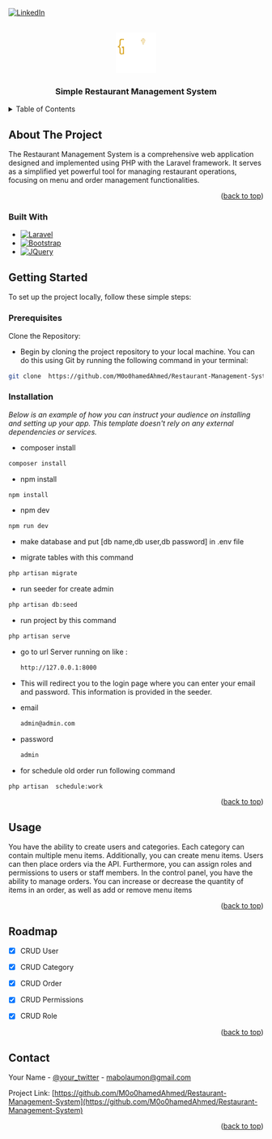 <!-- Improved compatibility of back to top link: See: https://github.com/othneildrew/Best-README-Template/pull/73 -->
<a name="readme-top"></a>
<!--
*** Thanks for checking out the Best-README-Template. If you have a suggestion
*** that would make this better, please fork the repo and create a pull request
*** or simply open an issue with the tag "enhancement".
*** Don't forget to give the project a star!
*** Thanks again! Now go create something AMAZING! :D
-->



<!-- PROJECT SHIELDS -->
<!--
*** I'm using markdown "reference style" links for readability.
*** Reference links are enclosed in brackets [ ] instead of parentheses ( ).
*** See the bottom of this document for the declaration of the reference variables
*** for contributors-url, forks-url, etc. This is an optional, concise syntax you may use.
*** https://www.markdownguide.org/basic-syntax/#reference-style-links
-->

[![LinkedIn][linkedin-shield]][linkedin-url]



<!-- PROJECT LOGO -->
<br />
<div align="center">
  <a href="https://github.com/othneildrew/Best-README-Template">
    <img src="logo.png" alt="Logo" width="80" height="80">
  </a>

  <h3 align="center">Simple Restaurant Management System</h3>

  <p align="center">
<!--     Simple Restaurant Management System! -->
  
  </p>
</div>



<!-- TABLE OF CONTENTS -->
<details>
  <summary>Table of Contents</summary>
  <ol>
    <li>
      <a href="#about-the-project">About The Project</a>
      <ul>
        <li><a href="#built-with">Built With</a></li>
      </ul>
    </li>
    <li>
      <a href="#getting-started">Getting Started</a>
      <ul>
        <li><a href="#prerequisites">Prerequisites</a></li>
        <li><a href="#installation">Installation</a></li>
      </ul>
    </li>
    <li><a href="#usage">Usage</a></li>
    <li><a href="#roadmap">Roadmap</a></li>

  </ol>
</details>



<!-- ABOUT THE PROJECT -->
## About The Project



The Restaurant Management System is a comprehensive web application designed and implemented using PHP with the Laravel framework. It serves as a simplified yet powerful tool for managing restaurant operations, focusing on menu and order management functionalities.

<p align="right">(<a href="#readme-top">back to top</a>)</p>



### Built With



* [![Laravel][Laravel.com]][Laravel-url]
* [![Bootstrap][Bootstrap.com]][Bootstrap-url]
* [![JQuery][JQuery.com]][JQuery-url]





<!-- GETTING STARTED -->
## Getting Started

To set up the project locally, follow these simple steps:


### Prerequisites

Clone the Repository:

* Begin by cloning the project repository to your local machine. You can do this using Git by running the following command in your terminal:

```sh
git clone  https://github.com/M0o0hamedAhmed/Restaurant-Management-System.git
```

### Installation

_Below is an example of how you can instruct your audience on installing and setting up your app. This template doesn't rely on any external dependencies or services._

* composer install
 ```sh
composer install
```
* npm install 
```sh
npm install
```
* npm dev
```sh
npm run dev
```

* make database and put [db name,db user,db password] in .env file
  
* migrate tables with this command
```sh
php artisan migrate
```
* run seeder for create admin
```sh
php artisan db:seed
```

* run project by this command
```sh
php artisan serve
```

* go to url  Server running on like :
  ```sh
  http://127.0.0.1:8000
  ```
* This will redirect you to the login page where you can enter your email and password. This information is provided in the seeder.
* email
   ```sh
   admin@admin.com
   ```
* password
  ```sh
  admin
  ```

* for schedule old order run following command
```sh
php artisan  schedule:work
```

<p align="right">(<a href="#readme-top">back to top</a>)</p>



<!-- USAGE EXAMPLES -->
## Usage

You have the ability to create users and categories. Each category can contain multiple menu items. Additionally, you can create menu items. Users can then place orders via the API. Furthermore, you can assign roles and permissions to users or staff members. In the control panel, you have the ability to manage orders. You can increase or decrease the quantity of items in an order, as well as add or remove menu items

<p align="right">(<a href="#readme-top">back to top</a>)</p>



<!-- ROADMAP -->
## Roadmap

- [x] CRUD User
- [x] CRUD Category
- [x] CRUD Order
- [x] CRUD Permissions
- [x] CRUD Role



<p align="right">(<a href="#readme-top">back to top</a>)</p>







<!-- CONTACT -->
## Contact

Your Name - [@your_twitter](https://twitter.com/M0ohamedAhmed) - mabolaumon@gmail.com

Project Link: [https://github.com/M0o0hamedAhmed/Restaurant-Management-System](https://github.com/M0o0hamedAhmed/Restaurant-Management-System)

<p align="right">(<a href="#readme-top">back to top</a>)</p>








<!-- MARKDOWN LINKS & IMAGES -->
<!-- https://www.markdownguide.org/basic-syntax/#reference-style-links -->
[contributors-shield]: https://img.shields.io/github/contributors/othneildrew/Best-README-Template.svg?style=for-the-badge
[contributors-url]: https://github.com/othneildrew/Best-README-Template/graphs/contributors
[forks-shield]: https://img.shields.io/github/forks/othneildrew/Best-README-Template.svg?style=for-the-badge
[forks-url]: https://github.com/othneildrew/Best-README-Template/network/members
[stars-shield]: https://img.shields.io/github/stars/othneildrew/Best-README-Template.svg?style=for-the-badge
[stars-url]: https://github.com/othneildrew/Best-README-Template/stargazers
[issues-shield]: https://img.shields.io/github/issues/othneildrew/Best-README-Template.svg?style=for-the-badge
[issues-url]: https://github.com/othneildrew/Best-README-Template/issues
[license-shield]: https://img.shields.io/github/license/othneildrew/Best-README-Template.svg?style=for-the-badge
[license-url]: https://github.com/othneildrew/Best-README-Template/blob/master/LICENSE.txt
[linkedin-shield]: https://img.shields.io/badge/-LinkedIn-black.svg?style=for-the-badge&logo=linkedin&colorB=555
[linkedin-url]: https://www.linkedin.com/in/mohamed-ahmed-a91a20165/
[product-screenshot]: images/screenshot.png
[Next.js]: https://img.shields.io/badge/next.js-000000?style=for-the-badge&logo=nextdotjs&logoColor=white
[Next-url]: https://nextjs.org/
[React.js]: https://img.shields.io/badge/React-20232A?style=for-the-badge&logo=react&logoColor=61DAFB
[React-url]: https://reactjs.org/
[Vue.js]: https://img.shields.io/badge/Vue.js-35495E?style=for-the-badge&logo=vuedotjs&logoColor=4FC08D
[Vue-url]: https://vuejs.org/
[Angular.io]: https://img.shields.io/badge/Angular-DD0031?style=for-the-badge&logo=angular&logoColor=white
[Angular-url]: https://angular.io/
[Svelte.dev]: https://img.shields.io/badge/Svelte-4A4A55?style=for-the-badge&logo=svelte&logoColor=FF3E00
[Svelte-url]: https://svelte.dev/
[Laravel.com]: https://img.shields.io/badge/Laravel-FF2D20?style=for-the-badge&logo=laravel&logoColor=white
[Laravel-url]: https://laravel.com
[Bootstrap.com]: https://img.shields.io/badge/Bootstrap-563D7C?style=for-the-badge&logo=bootstrap&logoColor=white
[Bootstrap-url]: https://getbootstrap.com
[JQuery.com]: https://img.shields.io/badge/jQuery-0769AD?style=for-the-badge&logo=jquery&logoColor=white
[JQuery-url]: https://jquery.com 
[Select2-url]:https://select2.org/
